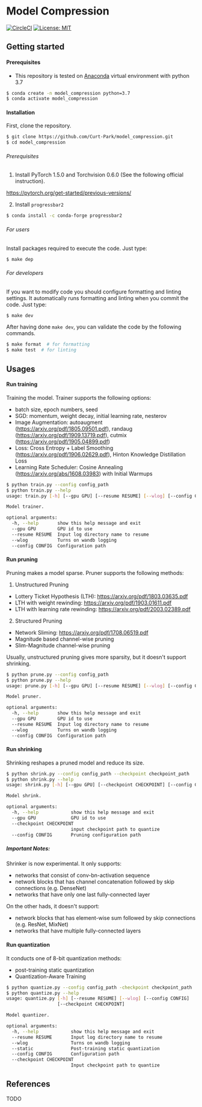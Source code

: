 # Model Compression

[![CircleCI](https://circleci.com/gh/circleci/circleci-docs.svg?style=shield)](https://circleci.com/gh/Curt-Park/model_compression)
[![License: MIT](https://img.shields.io/badge/License-MIT-green.svg)](https://opensource.org/licenses/MIT)

## Getting started

#### Prerequisites
* This repository is tested on [Anaconda](https://www.anaconda.com/distribution/) virtual environment with python 3.7
```bash
$ conda create -n model_compression python=3.7
$ conda activate model_compression
```

#### Installation
First, clone the repository.
```bash
$ git clone https://github.com/Curt-Park/model_compression.git
$ cd model_compression
```

###### Prerequisites

1. Install PyTorch 1.5.0 and Torchvision 0.6.0 (See the following official instruction).

https://pytorch.org/get-started/previous-versions/

2. Install `progressbar2`

```bash
$ conda install -c conda-forge progressbar2
```

###### For users
Install packages required to execute the code. Just type:
```bash
$ make dep
```

###### For developers

If you want to modify code you should configure formatting and linting settings. It automatically runs formatting and linting when you commit the code. Just type:
```bash
$ make dev
```

After having done `make dev`, you can validate the code by the following commands.
```bash
$ make format  # for formatting
$ make test  # for linting
```

## Usages

#### Run training
Training the model. Trainer supports the following options:
  - batch size, epoch numbers, seed
  - SGD: momentum, weight decay, initial learning rate, nesterov
  - Image Augmentation: autoaugment (https://arxiv.org/pdf/1805.09501.pdf), randaug (https://arxiv.org/pdf/1909.13719.pdf), cutmix (https://arxiv.org/pdf/1905.04899.pdf)
  - Loss: Cross Entropy + Label Smoothing (https://arxiv.org/pdf/1906.02629.pdf), Hinton Knowledge Distillation Loss
  - Learning Rate Scheduler: Cosine Annealing (https://arxiv.org/abs/1608.03983) with Initial Warmups

```bash
$ python train.py --config config_path
$ python train.py --help
usage: train.py [-h] [--gpu GPU] [--resume RESUME] [--wlog] [--config CONFIG]

Model trainer.

optional arguments:
  -h, --help       show this help message and exit
  --gpu GPU        GPU id to use
  --resume RESUME  Input log directory name to resume
  --wlog           Turns on wandb logging
  --config CONFIG  Configuration path
```

#### Run pruning
Pruning makes a model sparse. Pruner supports the following methods:

1. Unstructured Pruning
  - Lottery Ticket Hypothesis (LTH): https://arxiv.org/pdf/1803.03635.pdf
  - LTH with weight rewinding: https://arxiv.org/pdf/1903.01611.pdf
  - LTH with learning rate rewinding: https://arxiv.org/pdf/2003.02389.pdf
2. Structured Pruning
  - Network Sliming: https://arxiv.org/pdf/1708.06519.pdf
  - Magnitude based channel-wise pruning
  - Slim-Magnitude channel-wise pruning

Usually, unstructured pruning gives more sparsity, but it doesn't support shrinking.

```bash
$ python prune.py --config config_path 
$ python prune.py --help
usage: prune.py [-h] [--gpu GPU] [--resume RESUME] [--wlog] [--config CONFIG]

Model pruner.

optional arguments:
  -h, --help       show this help message and exit
  --gpu GPU        GPU id to use
  --resume RESUME  Input log directory name to resume
  --wlog           Turns on wandb logging
  --config CONFIG  Configuration path
```

#### Run shrinking
Shrinking reshapes a pruned model and reduce its size.

```bash
$ python shrink.py --config config_path --checkpoint checkpoint_path
$ python shrink.py --help
usage: shrink.py [-h] [--gpu GPU] [--checkpoint CHECKPOINT] [--config CONFIG]

Model shrink.

optional arguments:
  -h, --help            show this help message and exit
  --gpu GPU             GPU id to use
  --checkpoint CHECKPOINT
                        input checkpoint path to quantize
  --config CONFIG       Pruning configuration path
```


##### Important Notes:
Shrinker is now experimental. It only supports:
  - networks that consist of conv-bn-activation sequence
  - network blocks that has channel concatenation followed by skip connections (e.g. DenseNet)
  - networks that have only one last fully-connected layer

On the other hads, it doesn't support:
  - network blocks that has element-wise sum followed by skip connections (e.g. ResNet, MixNet)
  - networks that have multiple fully-connected layers


#### Run quantization
It conducts one of 8-bit quantization methods:
  - post-training static quantization
  - Quantization-Aware Training

```bash
$ python quantize.py --config config_path -checkpoint checkpoint_path
$ python quantize.py --help
usage: quantize.py [-h] [--resume RESUME] [--wlog] [--config CONFIG]
                   [--checkpoint CHECKPOINT]

Model quantizer.

optional arguments:
  -h, --help            show this help message and exit
  --resume RESUME       Input log directory name to resume
  --wlog                Turns on wandb logging
  --static              Post-training static quantization
  --config CONFIG       Configuration path
  --checkpoint CHECKPOINT
                        Input checkpoint path to quantize
```


## References
TODO
